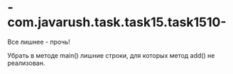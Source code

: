 # -com.javarush.task.task15.task1510-
Все лишнее - прочь!

Убрать в методе main() лишние строки, для которых метод add() не реализован.

